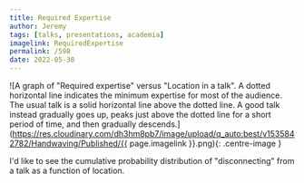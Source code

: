 ```yaml
---
title: Required Expertise
author: Jeremy
tags: [talks, presentations, academia]
imagelink: RequiredExpertise
permalink: /598
date: 2022-05-30
---
```


![A graph of "Required expertise" versus "Location in a talk". A dotted horizontal line indicates the minimum expertise for most of the audience. The usual talk is a solid horizontal line above the dotted line. A good talk instead gradually goes up, peaks just above the dotted line for a short period of time, and then gradually descends.](https://res.cloudinary.com/dh3hm8pb7/image/upload/q_auto:best/v1535842782/Handwaving/Published/{{ page.imagelink }}.png){: .centre-image }

I'd like to see the cumulative probability distribution of "disconnecting" from a talk as a function of location.
